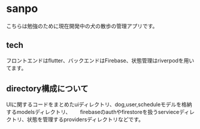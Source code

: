 # sanpo

こちらは勉強のために現在開発中の犬の散歩の管理アプリです。　　

## tech

フロントエンドはflutter、バックエンドはFirebase、状態管理はriverpodを用いてます。

## directory構成について

UIに関するコードをまとめたuiディレクトリ、dog,user,scheduleモデルを格納するmodelsディレクトリ、　　
firebaseのauthやfirestoreを扱うservieceディレクトリ、状態を管理するprovidersディレクトリなどです。
